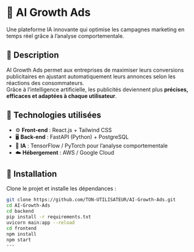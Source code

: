 # 🚀 AI Growth Ads  
Une plateforme IA innovante qui optimise les campagnes marketing en temps réel grâce à l’analyse comportementale.

## 🔹 Description  
AI Growth Ads permet aux entreprises de maximiser leurs conversions publicitaires en ajustant automatiquement leurs annonces selon les réactions des consommateurs.  
Grâce à l’intelligence artificielle, les publicités deviennent plus **précises, efficaces et adaptées à chaque utilisateur**.

## 🔹 Technologies utilisées  
- ⚙️ **Front-end** : React.js + Tailwind CSS  
- 🖥 **Back-end** : FastAPI (Python) + PostgreSQL  
- 🤖 **IA** : TensorFlow / PyTorch pour l’analyse comportementale  
- ☁️ **Hébergement** : AWS / Google Cloud  

## 🔹 Installation  
Clone le projet et installe les dépendances :  
```bash
git clone https://github.com/TON-UTILISATEUR/AI-Growth-Ads.git
cd AI-Growth-Ads
cd backend
pip install -r requirements.txt
uvicorn main:app --reload
cd frontend
npm install
npm start
---
